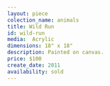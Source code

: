 ```yaml
---
layout: piece
colection_name: animals
title: Wild Run
id: wild-run
media:  Acrylic
dimensions: 18" x 18"
description: Painted on canvas.
price: $100
create_date: 2011
availability: sold
---
```

